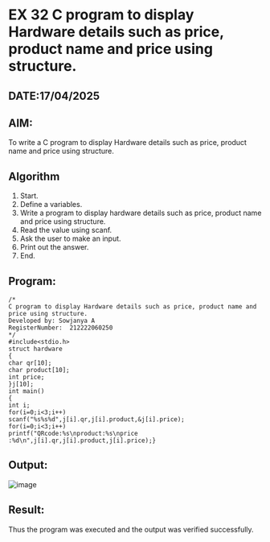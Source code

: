 # EX 32 C program to display Hardware details such as price, product name and price using structure.
## DATE:17/04/2025
## AIM:
To write a C program to display Hardware details such as price, product name and price using structure.

## Algorithm
 
1. Start.
2. Define a variables.
3. Write a program to display hardware details such as price, product name and price 
using structure.
4. Read the value using scanf.
5. Ask the user to make an input.
6. Print out the answer.
7. End.   

## Program:
```
/*
C program to display Hardware details such as price, product name and price using structure.
Developed by: Sowjanya A
RegisterNumber:  212222060250
*/
#include<stdio.h> 
struct hardware
{
char qr[10];
char product[10]; 
int price;
}j[10];
int main()
{
int i; 
for(i=0;i<3;i++)
scanf("%s%s%d",j[i].qr,j[i].product,&j[i].price); 
for(i=0;i<3;i++)
printf("QRcode:%s\nproduct:%s\nprice :%d\n",j[i].qr,j[i].product,j[i].price);}

```

## Output:

![image](https://github.com/user-attachments/assets/511eb4f2-6cd2-4774-ae07-7a0ddc859a5d)

## Result:
Thus the program was executed and the output was verified successfully.
